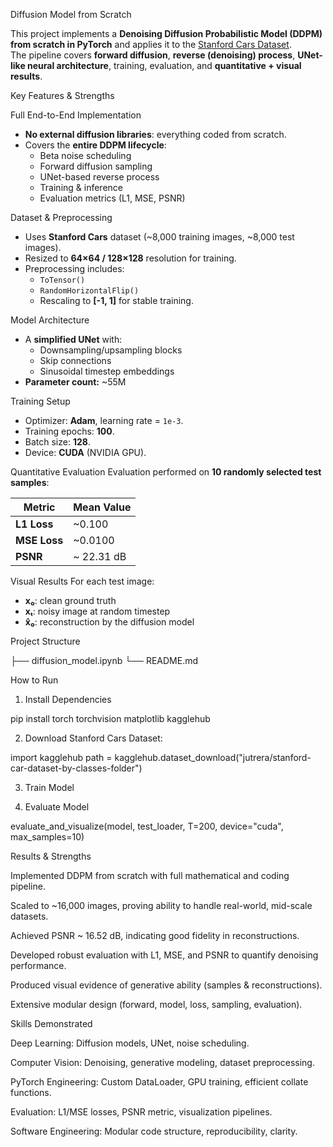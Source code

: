 Diffusion Model from Scratch 

This project implements a **Denoising Diffusion Probabilistic Model (DDPM)** **from scratch in PyTorch** and applies it to the [Stanford Cars Dataset](https://ai.stanford.edu/~jkrause/cars/car_dataset.html).  
The pipeline covers **forward diffusion**, **reverse (denoising) process**, **UNet-like neural architecture**, training, evaluation, and **quantitative + visual results**.

Key Features & Strengths

Full End-to-End Implementation
- **No external diffusion libraries**: everything coded from scratch.
- Covers the **entire DDPM lifecycle**:
  - Beta noise scheduling
  - Forward diffusion sampling
  - UNet-based reverse process
  - Training & inference
  - Evaluation metrics (L1, MSE, PSNR)

Dataset & Preprocessing
- Uses **Stanford Cars** dataset (~8,000 training images, ~8,000 test images).
- Resized to **64×64 / 128×128** resolution for training.
- Preprocessing includes:
  - `ToTensor()`
  - `RandomHorizontalFlip()`
  - Rescaling to **[-1, 1]** for stable training.

Model Architecture
- A **simplified UNet** with:
  - Downsampling/upsampling blocks
  - Skip connections
  - Sinusoidal timestep embeddings
- **Parameter count:** ~55M

Training Setup
- Optimizer: **Adam**, learning rate = `1e-3`.
- Training epochs: **100**.
- Batch size: **128**.
- Device: **CUDA** (NVIDIA GPU).

Quantitative Evaluation
Evaluation performed on **10 randomly selected test samples**:

| Metric | Mean Value |
|--------|------------|
| **L1 Loss** | ~0.100 |
| **MSE Loss** | ~0.0100 |
| **PSNR** | ~ 22.31 dB |

Visual Results
For each test image:
- **x₀**: clean ground truth  
- **xₜ**: noisy image at random timestep  
- **x̂₀**: reconstruction by the diffusion model  

Project Structure

├── diffusion_model.ipynb
└── README.md 

How to Run

1. Install Dependencies

pip install torch torchvision matplotlib kagglehub

2. Download Stanford Cars Dataset:

import kagglehub
path = kagglehub.dataset_download("jutrera/stanford-car-dataset-by-classes-folder")

3. Train Model

4. Evaluate Model

evaluate_and_visualize(model, test_loader, T=200, device="cuda", max_samples=10)

Results & Strengths

Implemented DDPM from scratch with full mathematical and coding pipeline.

Scaled to ~16,000 images, proving ability to handle real-world, mid-scale datasets.

Achieved PSNR ~ 16.52 dB, indicating good fidelity in reconstructions.

Developed robust evaluation with L1, MSE, and PSNR to quantify denoising performance.

Produced visual evidence of generative ability (samples & reconstructions).

Extensive modular design (forward, model, loss, sampling, evaluation).

Skills Demonstrated

Deep Learning: Diffusion models, UNet, noise scheduling.

Computer Vision: Denoising, generative modeling, dataset preprocessing.

PyTorch Engineering: Custom DataLoader, GPU training, efficient collate functions.

Evaluation: L1/MSE losses, PSNR metric, visualization pipelines.

Software Engineering: Modular code structure, reproducibility, clarity.
